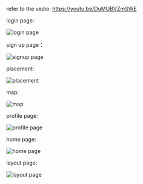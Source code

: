 refer to the vedio: https://youtu.be/DuMUBVZmSWE

login page:

![login page](https://github.com/JiazhenLiu01/MCSA2T2/assets/128464941/863bf9c2-9f9a-4db8-ba0b-6fc8943b5729)

sign up page：

![signup page](https://github.com/JiazhenLiu01/MCSA2T2/assets/128464941/330db4f5-f20f-473f-b6ae-f29b50d71a83)

placement:

![placement](https://github.com/JiazhenLiu01/MCSA2T2/assets/128464941/2b3b8d38-dc5b-49e4-ad00-68aa1da3437f)

map:

![map](https://github.com/JiazhenLiu01/MCSA2T2/assets/128464941/1b869743-3b04-4175-aebf-20ab170b7d7c)

profile page:

![profile page](https://github.com/JiazhenLiu01/MCSA2T2/assets/128464941/e586e288-e648-4687-b57c-b8539f2ec41d)

home page:

![home page](https://github.com/JiazhenLiu01/MCSA2T2/assets/128464941/3414ec3f-568f-41f9-8e99-643c819a4a91)

layout page:

![layout page](https://github.com/JiazhenLiu01/MCSA2T2/assets/128464941/ac429665-d51c-4c5a-abd4-b6048a57211f)

